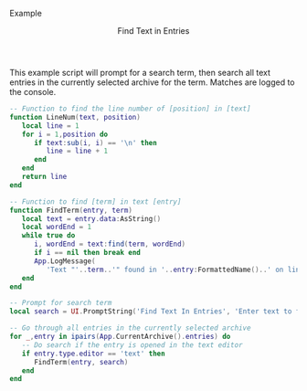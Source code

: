 <subhead>Example</subhead>
<header>Find Text in Entries</header>

This example script will prompt for a search term, then search all text entries in the currently selected archive for the term. Matches are logged to the console.

```lua
-- Function to find the line number of [position] in [text]
function LineNum(text, position)
   local line = 1
   for i = 1,position do
      if text:sub(i, i) == '\n' then
         line = line + 1
      end
   end
   return line
end

-- Function to find [term] in text [entry]
function FindTerm(entry, term)
   local text = entry.data:AsString()
   local wordEnd = 1
   while true do
      i, wordEnd = text:find(term, wordEnd)
      if i == nil then break end
      App.LogMessage(
         'Text "'..term..'" found in '..entry:FormattedName()..' on line '..LineNum(text, i))
   end
end

-- Prompt for search term
local search = UI.PromptString('Find Text In Entries', 'Enter text to find in all entries', '')

-- Go through all entries in the currently selected archive
for _,entry in ipairs(App.CurrentArchive().entries) do
   -- Do search if the entry is opened in the text editor
   if entry.type.editor == 'text' then
      FindTerm(entry, search)
   end
end
```
